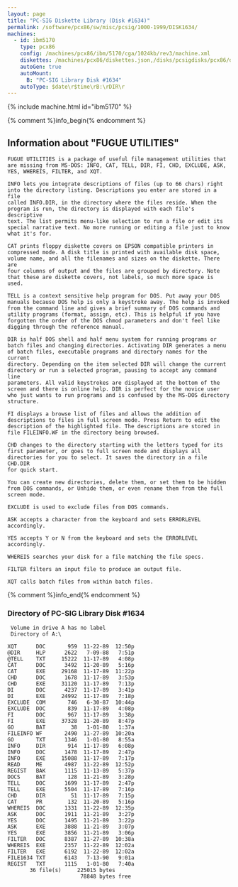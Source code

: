 ```yaml
---
layout: page
title: "PC-SIG Diskette Library (Disk #1634)"
permalink: /software/pcx86/sw/misc/pcsig/1000-1999/DISK1634/
machines:
  - id: ibm5170
    type: pcx86
    config: /machines/pcx86/ibm/5170/cga/1024kb/rev3/machine.xml
    diskettes: /machines/pcx86/diskettes.json,/disks/pcsigdisks/pcx86/diskettes.json
    autoGen: true
    autoMount:
      B: "PC-SIG Library Disk #1634"
    autoType: $date\r$time\rB:\rDIR\r
---
```


{% include machine.html id="ibm5170" %}

{% comment %}info_begin{% endcomment %}

## Information about "FUGUE UTILITIES"

    FUGUE UTILITIES is a package of useful file management utilities that
    are missing from MS-DOS: INFO, CAT, TELL, DIR, FI, CHD, EXCLUDE, ASK,
    YES, WHEREIS, FILTER, and XQT.
    
    INFO lets you integrate descriptions of files (up to 66 chars) right
    into the directory listing. Descriptions you enter are stored in a file
    called INFO.DIR, in the directory where the files reside. When the
    program is run, the directory is displayed with each file's descriptive
    text. The list permits menu-like selection to run a file or edit its
    special narrative text. No more running or editing a file just to know
    what it's for.
    
    CAT prints floppy diskette covers on EPSON compatible printers in
    compressed mode. A disk title is printed with available disk space,
    volume name, and all the filenames and sizes on the diskette. There are
    four columns of output and the files are grouped by directory. Note
    that these are diskette covers, not labels, so much more space is used.
    
    TELL is a context sensitive help program for DOS. Put away your DOS
    manuals because DOS help is only a keystroke away. The help is invoked
    from the command line and gives a brief summary of DOS commands and
    utility programs (format, assign, etc). This is helpful if you have
    forgotten the order of the DOS chmod parameters and don't feel like
    digging through the reference manual.
    
    DIR is half DOS shell and half menu system for running programs or
    batch files and changing directories. Activating DIR generates a menu
    of batch files, executable programs and directory names for the current
    directory. Depending on the item selected DIR will change the current
    directory or run a selected program, pausing to accept any command line
    parameters. All valid keystrokes are displayed at the bottom of the
    screen and there is online help. DIR is perfect for the novice user
    who just wants to run programs and is confused by the MS-DOS directory
    structure.
    
    FI displays a browse list of files and allows the addition of
    descriptions to files in full screen mode. Press Return to edit the
    description of the highlighted file. The descriptions are stored in
    file FILEINFO.WF in the directory being browsed.
    
    CHD changes to the directory starting with the letters typed for its
    first parameter, or goes to full screen mode and displays all
    directories for you to select. It saves the directory in a file CHD.DIR
    for quick start.
    
    You can create new directories, delete them, or set them to be hidden
    from DOS commands, or Unhide them, or even rename them from the full
    screen mode.
    
    EXCLUDE is used to exclude files from DOS commands.
    
    ASK accepts a character from the keyboard and sets ERRORLEVEL
    accordingly.
    
    YES accepts Y or N from the keyboard and sets the ERRORLEVEL
    accordingly.
    
    WHEREIS searches your disk for a file matching the file specs.
    
    FILTER filters an input file to produce an output file.
    
    XQT calls batch files from within batch files.
{% comment %}info_end{% endcomment %}


### Directory of PC-SIG Library Disk #1634

     Volume in drive A has no label
     Directory of A:\

    XQT      DOC       959  11-22-89  12:50p
    @DIR     HLP      2622   7-09-88   7:51p
    @TELL    TXT     15222  11-17-89   4:08p
    CAT      DOC      3492  11-20-89   5:16p
    CAT      EXE     29168  11-17-89  11:22p
    CHD      DOC      1678  11-17-89   3:53p
    CHD      EXE     31120  11-17-89   7:13p
    DI       DOC      4237  11-17-89   3:41p
    DI       EXE     24992  11-17-89   7:18p
    EXCLUDE  COM       746   6-30-87  10:44p
    EXCLUDE  DOC       839  11-17-89   4:08p
    FI       DOC       967  11-17-89   3:38p
    FI       EXE     37328  11-20-89   8:47p
    GO       BAT        38   1-01-80   1:37a
    FILEINFO WF       2490  11-27-89  10:20a
    GO       TXT      1346   1-01-80   8:55a
    INFO     DIR       914  11-17-89   6:08p
    INFO     DOC      1478  11-17-89   2:47p
    INFO     EXE     15088  11-17-89   7:17p
    READ     ME       4987  11-22-89  12:52p
    REGIST   BAK      1115  11-13-89   5:37p
    DOCS     BAT       128  11-21-89   3:28p
    TELL     DOC      1699  11-17-89   2:47p
    TELL     EXE      5504  11-17-89   7:16p
    CHD      DIR        51  11-17-89   7:15p
    CAT      PR        132  11-20-89   5:16p
    WHEREIS  DOC      1331  11-22-89  12:35p
    ASK      DOC      1911  11-21-89   3:27p
    YES      DOC      1495  11-21-89   3:22p
    ASK      EXE      3888  11-21-89   3:07p
    YES      EXE      3856  11-21-89   3:06p
    FILTER   DOC      8387  11-27-89  10:38a
    WHEREIS  EXE      2357  11-22-89  12:02a
    FILTER   EXE      6192  11-22-89  12:02a
    FILE1634 TXT      6143   7-13-90   9:01a
    REGIST   TXT      1115   1-01-80   7:40a
           36 file(s)     225015 bytes
                           78848 bytes free
